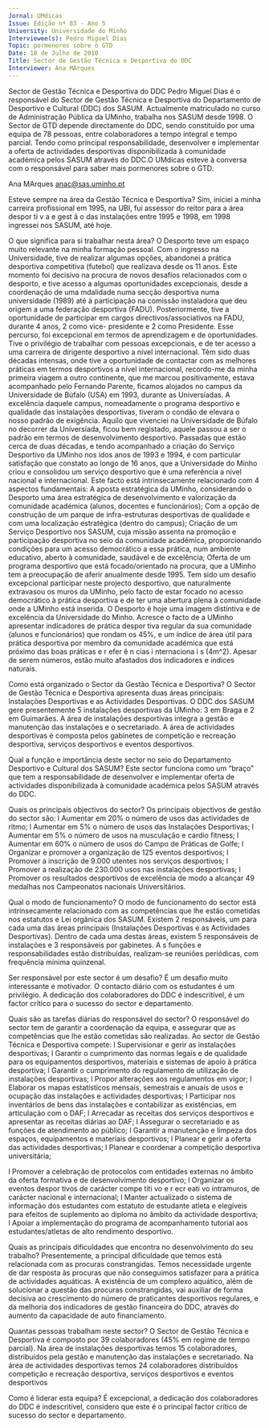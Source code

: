 ```yaml
---
Jornal: UMdicas
Issue: Edição nº 83 - Ano 5
University: Universidade do Minho
Interviewee(s): Pedro Miguel Dias
Topic: pormenores sobre o GTD
Date: 18 de Julho de 2010
Title: Sector de Gestão Técnica e Desportiva do DDC
Interviewer: Ana MArques
---
```


Sector de Gestão Técnica e Desportiva do DDC
Pedro Miguel Dias é o responsável do Sector de Gestão Técnica e
Desportiva do Departamento de Desportivo e Cultural (DDC) dos
SASUM. Actualmente matriculado no curso de Administração
Pública da UMinho, trabalha nos SASUM desde 1998. O Sector de GTD
depende directamente do DDC, sendo constituído por uma equipa de 78
pessoas, entre colaboradores a tempo integral e tempo parcial. Tendo como
principal responsabilidade, desenvolver e implementar a oferta de
actividades desportivas disponibilizada à comunidade académica pelos
SASUM através do DDC.O UMdicas esteve à conversa com o responsável
para saber mais pormenores sobre o GTD.

Ana MArques
anac@sas.uminho.pt

Esteve sempre na área da Gestão
Técnica e Desportiva?
Sim, iniciei a minha carreira
profissional em 1995, na UBI, fui
assessor do reitor para a área
despor ti v a e gest ã o das
instalações entre 1995 e 1998, em
1998 ingressei nos SASUM, até
hoje.

O que significa para si trabalhar
nesta área?
O Desporto teve um espaço muito
relevante na minha formação
pessoal. Com o ingresso na
Universidade, tive de realizar
algumas opções, abandonei a
prática desportiva competitiva
(futebol) que realizava desde os
11 anos. Este momento foi
decisivo na procura de novos
desafios relacionados com o
desporto, e tive acesso a algumas
oportunidades excepcionais,
desde a coordenação de uma
mdalidade numa secção
desportiva numa universidade
(1989) até à participação na
comissão instaladora que deu
origem a uma federação
desportiva (FADU).
Posteriormente, tive a
oportunidade de participar em
cargos directivos/associativos na
FADU, durante 4 anos, 2 como vice-
presidente e 2 como Presidente.
Esse percurso, foi excepcional em
termos de aprendizagem e de
oportunidades. Tive o privilégio de
trabalhar com pessoas
excepcionais, e de ter acesso a
uma carreira de dirigente
desportivo a nível internacional.
Têm sido duas décadas intensas,
onde tive a oportunidade de
contactar com as melhores
práticas em termos desportivos a
nível internacional, recordo-me da
minha primeira viagem a outro
continente, que me marcou
positivamente, estava
acompanhado pelo Fernando
Parente, ficamos alojados no
campus da Universidade de Búfalo
(USA) em 1993, durante as
Universíadas. A excelência
daquele campus, nomeadamente
o programa desportivo e qualidade
das instalações desportivas,
tiveram o condão de elevara o
nosso padrão de exigência. Aquilo
que vivenciei na Universidade de
Búfalo no decorrer da Universíada,
ficou bem registado, aquele
passou a ser o padrão em termos
de desenvolvimento desportivo.
Passadas que estão cerca de duas
décadas, e tendo acompanhado a
criação do Serviço Desportivo da
UMinho nos idos anos de 1993 e
1994, é com particular satisfação
que constato ao longo de 16 anos,
que a Universidade do Minho criou
e consolidou um serviço
desportivo que é uma referência a
nível nacional e internacional. Este
facto está intrinsecamente
relacionado com 4 aspectos
fundamentais:
A aposta estratégica da UMinho,
considerando o Desporto uma
área estratégica de
desenvolvimento e valorização da
comunidade académica (alunos,
docentes e funcionários);
Com a opção de construção de um
parque de infra-estruturas
desportivas de qualidade e com
uma localização estratégica
(dentro do campus);
Criação de um Serviço Desportivo
nos SASUM, cuja missão assenta
na promoção e participação
desportiva no seio da comunidade
académica, proporcionando
condições para um acesso
democrático a essa prática, num
ambiente educativo, aberto à
comunidade, saudável e de
excelência;
Oferta de um programa desportivo
que está focado/orientado na
procura, que a UMinho tem a
preocupação de aferir anualmente
desde 1995.
Tem sido um desafio excepcional
participar neste projecto
desportivo, que naturalmente
extravasou os muros da UMinho,
pelo facto de estar focado no
acesso democrático à prática
desportiva e de ter uma abertura
plena à comunidade onde a
UMinho está inserida. O Desporto é
hoje uma imagem distintiva e de
excelência da Universidade do
Minho.
Acresce o facto de a UMinho
apresentar indicadores de prática
despor tiva regular da sua
comunidade (alunos e
funcionários) que rondam os 45%,
e um índice de área útil para
prática desportiva por membro da
comunidade académica que está
próximo das boas práticas e
r efer ê n cias i nternaciona i s
(4m^2). Apesar de serem
números, estão muito afastados
dos indicadores e índices
naturais.

Como está organizado o Sector da
Gestão Técnica e Desportiva?
O Sector de Gestão Técnica e
Desportiva apresenta duas áreas
principais: Instalações
Desportivas e as Actividades
Desportivas. O DDC dos SASUM
gere presentemente 5 instalações
desportivas da UMinho: 3 em
Braga e 2 em Guimarães. A área de
instalações desportivas integra a
gestão e manutenção das
instalações e o secretariado. A
área de actividades desportivas é
composta pelos gabinetes de
competição e recreação
desportiva, serviços desportivos e
eventos desportivos.

Qual a função e importância
deste sector no seio do
Departamento Desportivo e
Cultural dos SASUM?
Este sector funciona como um
“braço” que tem a
responsabilidade de desenvolver e
implementar oferta de 
actividades disponibilizada à
comunidade académica pelos
SASUM através do DDC.

Quais os principais objectivos do
sector?
Os principais objectivos de gestão
do sector são:
l
Aumentar em 20% o número de
usos das actividades de ritmo;
l
Aumentar em 5% o número de
usos das Instalações Desportivas;
l
Aumentar em 5% o número de
usos na musculação e cardio
fitness;
l
Aumentar em 60% o número de
usos do Campo de Práticas de
Golfe;
l
Organizar e promover a
organização de 125 eventos
desportivos;
l
Promover a inscrição de 9.000
utentes nos serviços desportivos;
l
Promover a realização de
230.000 usos nas instalações
desportivas;
l
Promover os resultados
desportivos de excelência de
modo a alcançar 49 medalhas nos
Campeonatos nacionais
Universitários.

Qual o modo de funcionamento?
O modo de funcionamento do
sector está intrinsecamente
relacionado com as competências
que lhe estão cometidas nos
estatutos e Lei orgânica dos
SASUM.
Existem 2 responsáveis, um para
cada uma das áreas principais
(Instalações Desportivas e as
Actividades Desportivas). Dentro
de cada uma destas áreas,
existem 5 responsáveis de
instalações e 3 responsáveis por
gabinetes. A s funções e
responsabilidades estão
distribuídas, realizam-se reuniões
periódicas, com frequência
mínima quinzenal.

Ser responsável por este sector é
um desafio?
É um desafio muito interessante e
motivador. O contacto diário com
os estudantes é um privilégio. A
dedicação dos colaboradores do
DDC é indescritível, é um factor
crítico para o sucesso do sector e
departamento.

Quais são as tarefas diárias do
responsável do sector?
O responsável do sector tem de
garantir a coordenação da equipa,
e assegurar que as competências
que lhe estão cometidas são
realizadas.
Ao sector de Gestão Técnica e
Desportiva compete:
l
Supervisionar e gerir as
instalações desportivas;
l
Garantir o cumprimento das
normas legais e de qualidade para
os equipamentos desportivos,
materiais e sistemas de apoio à
prática desportiva;
l
Garantir o cumprimento do
regulamento de utilização de
instalações desportivas;
l
Propor alterações aos
regulamentos em vigor;
l
Elaborar os mapas estatísticos
mensais, semestrais e anuais de
usos e ocupação das instalações e
actividades desportivas;
l
Participar nos inventários de
bens das instalações e
contabilizar as existências, em
articulação com o DAF;
l
Arrecadar as receitas dos
serviços desportivos e apresentar
as receitas diárias ao DAF;
l
Assegurar o secretariado e as
funções de atendimento ao
público;
l
Garantir a manutenção e
limpeza dos espaços,
equipamentos e materiais
desportivos;
l
Planear e gerir a oferta das
actividades desportivas;
l
Planear e coordenar a
competição desportiva
universitária;

l
Promover a celebração de
protocolos com entidades
externas no âmbito da oferta
formativa e de desenvolvimento
desportivo;
l
Organizar os eventos
despor tivos de carácter
compe titi vo e r ecr eati vo
intramuros, de carácter nacional e
internacional;
l
Manter actualizado o sistema de
informação dos estudantes com
estatuto de estudante atleta e
elegíveis para efeitos de
suplemento ao diploma no âmbito
da actividade desportiva;
l
Apoiar a implementação do
programa de acompanhamento
tutorial aos estudantes/atletas de
alto rendimento desportivo.

Quais as principais dificuldades
que encontra no
desenvolvimento do seu
trabalho?
Presentemente, a principal
dificuldade que temos está
relacionada com as procuras
constrangidas. Temos
necessidade urgente de dar
resposta às procuras que não
conseguimos satisfazer para a
prática de actividades aquáticas. A
existência de um complexo
aquático, além de solucionar a
questão das procuras
constrangidas, vai auxiliar de
forma decisiva ao crescimento do
número de praticantes
desportivos regulares, e da
melhoria dos indicadores de
gestão financeira do DDC, através
do aumento da capacidade de auto
financiamento.

Quantas pessoas trabalham
neste sector?
O Sector de Gestão Técnica e
Desportiva é composto por 39
colaboradores (45% em regime de
tempo parcial). Na área de
instalações desportivas temos 15
colaboradores, distribuídos pela
gestão e manutenção das
instalações e secretariado. Na
área de actividades desportivas
temos 24 colaboradores
distribuídos competição e
recreação desportiva, serviços
desportivos e eventos desportivos

Como é liderar esta equipa?
É excepcional, a dedicação dos
colaboradores do DDC é
indescritível, considero que este é
o principal factor crítico de
sucesso do sector e
departamento.